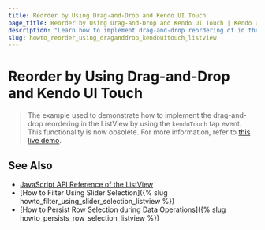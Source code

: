 ```yaml
---
title: Reorder by Using Drag-and-Drop and Kendo UI Touch
page_title: Reorder by Using Drag-and-Drop and Kendo UI Touch | Kendo UI ListView
description: "Learn how to implement drag-and-drop reordering of in the Kendo UI ListView widget using `kendoTouch` tap event."
slug: howto_reorder_using_draganddrop_kendouitouch_listview
---
```


# Reorder by Using Drag-and-Drop and Kendo UI Touch

> The example used to demonstrate how to implement the drag-and-drop reordering in the ListView by using the `kendoTouch` tap event. This functionality is now obsolete. For more information, refer to [this live demo](http://demos.telerik.com/kendo-ui/sortable/integration-listview).

## See Also

* [JavaScript API Reference of the ListView](/api/javascript/ui/listview)
* [How to Filter Using Slider Selection]({% slug howto_filter_using_slider_selection_listview %})
* [How to Persist Row Selection during Data Operations]({% slug howto_persists_row_selection_listview %})
